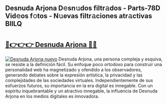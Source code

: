 ## Desnuda Arjona D𝚎sn𝚞dos filtr𝚊dos - Parts-78D Vid𝚎os f𝚘tos - N𝚞evas filtr𝚊ciones atr𝚊ctivas BIlLQ

# <h2><a href="http://mb6m6mz.tromn.icu/?c=Desnuda+Arjona">🔗👉👉👉 Desnuda Arjona 🔗🔗</a></h2>

[![Desnuda Arjona nuevo](https://i.imgur.com/pEAQMta.gif)](http://mb6m6mz.tromn.icu/?c=Desnuda+Arjona)
Desnuda Arjona, una persona compleja y esquiva, se resiste a la definición fácil. Su enfoque poco ortodoxo para construir una personalidad web ha magnetizado y ofendido a los observadores, generando debates sobre la expresión artística, la privacidad y las complejidades de las sociedades virtuales. Independientemente de sus esfuerzos futuros, su importancia en la era digital es innegable. Con un espíritu inquebrantable y un atractivo innegable, la influencia de Desnuda Arjona en los medios digitales es innovadora.
